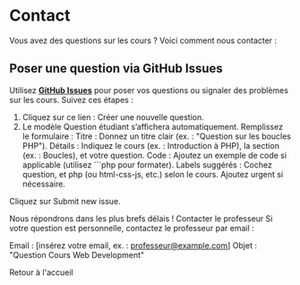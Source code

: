 # Contact

Vous avez des questions sur les cours ? Voici comment nous contacter :

## Poser une question via GitHub Issues

Utilisez [**GitHub Issues**](https://github.com/lakrim92/Cours_WebDevelopment/issues/1) pour poser vos questions ou signaler des problèmes sur les cours. Suivez ces étapes :

1. Cliquez sur ce lien : Créer une nouvelle question.
2. Le modèle Question étudiant s’affichera automatiquement. Remplissez le formulaire :
Titre : Donnez un titre clair (ex. : "Question sur les boucles PHP").
Détails : Indiquez le cours (ex. : Introduction à PHP), la section (ex. : Boucles), et votre question.
Code : Ajoutez un exemple de code si applicable (utilisez ```php pour formater).
Labels suggérés : Cochez question, et php (ou html-css-js, etc.) selon le cours. Ajoutez urgent si nécessaire.


Cliquez sur Submit new issue.

Nous répondrons dans les plus brefs délais !
Contacter le professeur
Si votre question est personnelle, contactez le professeur par email :

Email : [insérez votre email, ex. : professeur@example.com]
Objet : "Question Cours Web Development"


  


Retour à l'accueil
